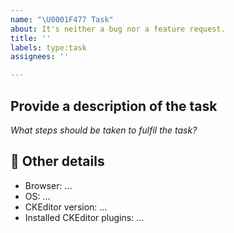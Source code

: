 ```yaml
---
name: "\U0001F477 Task"
about: It's neither a bug nor a feature request.
title: ''
labels: type:task
assignees: ''

---
```


## Provide a description of the task

*What steps should be taken to fulfil the task?*

## 📃 Other details

* Browser: …
* OS: …
* CKEditor version: …
* Installed CKEditor plugins: …
